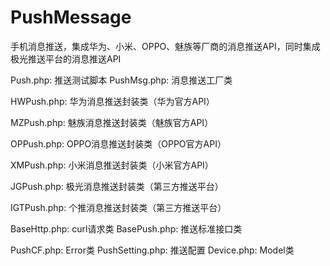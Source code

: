 # PushMessage
手机消息推送，集成华为、小米、OPPO、魅族等厂商的消息推送API，同时集成极光推送平台的消息推送API

Push.php: 推送测试脚本
PushMsg.php: 消息推送工厂类

HWPush.php: 华为消息推送封装类（华为官方API）

MZPush.php: 魅族消息推送封装类（魅族官方API）

OPPush.php: OPPO消息推送封装类（OPPO官方API）

XMPush.php: 小米消息推送封装类（小米官方API）

JGPush.php: 极光消息推送封装类（第三方推送平台）

IGTPush.php: 个推消息推送封装类（第三方推送平台）

BaseHttp.php: curl请求类
BasePush.php: 推送标准接口类

PushCF.php: Error类
PushSetting.php: 推送配置
Device.php: Model类
